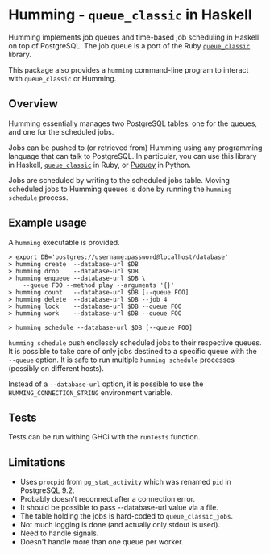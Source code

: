 # Humming - `queue_classic` in Haskell

Humming implements job queues and time-based job scheduling in Haskell on top
of PostgreSQL. The job queue is a port of the Ruby
[`queue_classic`](https://github.com/QueueClassic/queue_classic) library.

This package also provides a `humming` command-line program to interact with
`queue_classic` or Humming.

## Overview

Humming essentially manages two PostgreSQL tables: one for the queues, and one
for the scheduled jobs.

Jobs can be pushed to (or retrieved from) Humming using any programming
language that can talk to PostgreSQL. In particular, you can use this library
in Haskell, [`queue_classic`](https://github.com/QueueClassic/queue_classic) in
Ruby, or [Pueuey](https://github.com/cecton/pueuey) in Python.

Jobs are scheduled by writing to the scheduled jobs table. Moving scheduled
jobs to Humming queues is done by running the `humming schedule` process.

## Example usage

A `humming` executable is provided.

    > export DB='postgres://username:password@localhost/database'
    > humming create  --database-url $DB
    > humming drop    --database-url $DB
    > humming enqueue --database-url $DB \
        --queue FOO --method play --arguments '{}'
    > humming count   --database-url $DB [--queue FOO]
    > humming delete  --database-url $DB --job 4
    > humming lock    --database-url $DB --queue FOO
    > humming work    --database-url $DB --queue FOO

    > humming schedule --database-url $DB [--queue FOO]

`humming schedule` push endlessly scheduled jobs to their respective queues. It
is possible to take care of only jobs destined to a specific queue with the
`--queue` option. It is safe to run multiple `humming schedule` processes
(possibly on different hosts).

Instead of a `--database-url` option, it is possible to use the
`HUMMING_CONNECTION_STRING` environment variable.

## Tests

Tests can be run withing GHCi with the `runTests` function.

## Limitations

- Uses `procpid` from `pg_stat_activity` which was renamed `pid` in PostgreSQL
  9.2.
- Probably doesn't reconnect after a connection error.
- It should be possible to pass --database-url value via a file.
- The table holding the jobs is hard-coded to `queue_classic_jobs`.
- Not much logging is done (and actually only stdout is used).
- Need to handle signals.
- Doesn't handle more than one queue per worker.
